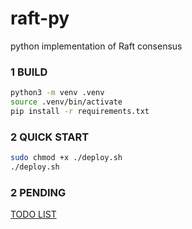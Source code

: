 # raft-py
python implementation of Raft consensus

### 1 BUILD

```sh
python3 -m venv .venv
source .venv/bin/activate
pip install -r requirements.txt
```

### 2 QUICK START

```sh
sudo chmod +x ./deploy.sh
./deploy.sh
```

### 2 PENDING

[TODO LIST](./TODO.md)